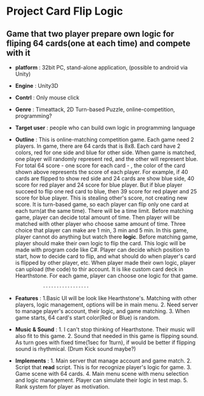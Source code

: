 Project Card Flip Logic
===============

Game that two player prepare own logic for fliping 64 cards(one at each time) and compete with it
--------------

* **platform** : 32bit PC, stand-alone application, (possible to android via Unity)

* **Engine** : Unity3D

* **Contrl** : Only mouse click

* **Genre** : Timeattack, 2D Turn-based Puzzle, online-competition, programming?

* **Target user** : people who can build own logic in programming language

* **Outline** : This is online-matching competition game. Each game need 2 players. In game, there are 64 cards that is 8x8. Each card
                have 2 colors, red for one side and blue for other side. When game is matched, one player will randomly represent red, 
                and the other will represent blue. For total 64 score - one score for each card - , the color of the card shown above 
                represents the score of each player. For example, if 40 cards are flipped to show red side and 24 cards are show blue side,
                40 score for red player and 24 score for blue player. But if blue player succeed to flip one red card to blue, then
                39 score for red player and 25 score for blue player. This is stealing other's score, not creating new score.
                It is turn-based game, so each player can flip only one card at each turn(at the same time).
                There will be a time limit. Before matching game, player can decide total amount of time. Then player will be matched                   with other player who choose same amount of time. Three choice that player can make are 1 min, 3 min and 5 min.
                In this game, player cannot do anything but watch there **logic**. Before matching game, player should make their own 
                logic to flip the card. This logic will be made with program code like C#. Player can decide which position to start, 
                how to decide card to flip, and what should do when player's card is flipped by other player, etc.
                When player made their own logic, player can upload (the code) to thir account. 
                It is like custom card deck in Hearthstone.
                For each game, player can choose one logic for that game.
                
                -----------------
                
* **Features** : 1.Basic UI will be look like Hearthstone's. 
                  Matching with other players, logic management, options will be in main menu.
                 2. Need server to manage player's account, their logic, and game matching.
                 3. When game starts, 64 card's start color(Red or Blue) is random.
                 
                 
* **Music & Sound** : 1. I can't stop thinking of Hearthstone. Their music will also fit to this game.
                      2. Sound that needed in this game is flipping sound. As turn goes with fixed time(1sec for 1turn), if would be
                      better if flipping sound is rhythmical.
                      (Drum Kick sound maybe?)
                      
* **Implements** : 1. Main server that manage account and game match.
                   2. Script that **read** script. This is for recognize player's logic for game.
                   3. Game scene with 64 cards.
                   4. Main menu scene with menu selection and logic management. Player can simulate their logic in test map.
                   5. Rank system for player as motivation.

                   
                 
